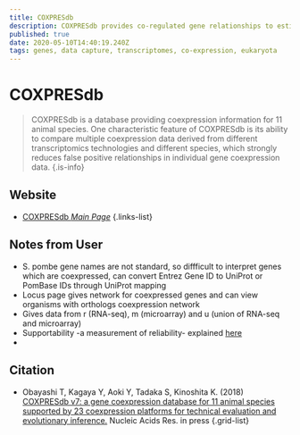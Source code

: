 ```yaml
---
title: COXPRESdb
description: COXPRESdb provides co-regulated gene relationships to estimate gene function.
published: true
date: 2020-05-10T14:40:19.240Z
tags: genes, data capture, transcriptomes, co-expression, eukaryota
---
```


# COXPRESdb

> COXPRESdb is a database providing coexpression information for 11 animal species. One characteristic feature of COXPRESdb is its ability to compare multiple coexpression data derived from different transcriptomics technologies and different species, which strongly reduces false positive relationships in individual gene coexpression data. 
{.is-info}

## Website

- [COXPRESdb *Main Page*](https://coxpresdb.jp/)
{.links-list}

## Notes from User
- S. pombe gene names are not standard, so diffficult to interpret genes which are coexpressed, can convert Entrez Gene ID to UniProt or PomBase IDs through UniProt mapping 
- Locus page gives network for coexpressed genes and can view organisms with orthologs coexpression network  
- Gives data from r (RNA-seq), m (microarray) and u (union of RNA-seq and microarray) 
- Supportability -a measurement of reliability- explained [here](https://coxpresdb.jp/static/help/supportability/) 
- 
## Citation

- Obayashi T, Kagaya Y, Aoki Y, Tadaka S, Kinoshita K. (2018) [COXPRESdb v7: a gene coexpression database for 11 animal species supported by 23 coexpression platforms for technical evaluation and evolutionary inference.](https://academic.oup.com/nar/article/47/D1/D55/5193330) Nucleic Acids Res. in press
{.grid-list}